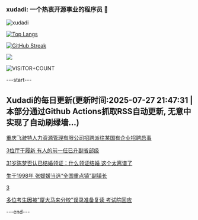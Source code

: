 ### xudadi: 一个热衷开源事业的程序员 👋

![xudadi](https://github-readme-stats-git-masterorgs-github-readme-stats-team.vercel.app/api?username=xudadi)

[![Top Langs](https://github-readme-stats.vercel.app/api/top-langs/?username=xudadi)](https://github.com/anuraghazra/github-readme-stats)

[![GitHub Streak](https://streak-stats.demolab.com?user=xudadi&locale=zh_Hans)](https://git.io/streak-stats)

![](https://raw.githubusercontent.com/xudadi/xudadi/main/assets/github-contribution-grid-snake.svg)

![VISITOR+COUNT](https://komarev.com/ghpvc/?username=xudadi&label=VISITOR+COUNT)


---start---

## Xudadi的每日更新(更新时间:2025-07-27 21:47:31 | 本部分通过Github Actions抓取RSS自动更新, 无意中实现了自动刷绿墙...)

[重庆飞驶特人力资源管理有限公司招聘派往某国有企业招聘启事](https://www.gongkaoleida.com/article/2533057)

[3位厅干履新 有人的前一任已升副省部级](https://m.163.com/news/article/K5GDBVDQ0530JPVV.html)

[31岁陈梦否认已结婚领证：什么领证结婚 这个太离谱了](https://m.163.com/news/article/K5G66LDL05149FJ6.html)

[生于1998年 张媛媛当选“全国重点镇”副镇长](https://m.163.com/news/article/K5G60EEB0001899O.html)

[3](https://m.163.com/touch/news/sub/domestic)

[多位考生因被"厦大马来分校"误录准备复读 考试院回应](https://m.163.com/news/article/K5G2GLUV053469LG.html)

---end---
